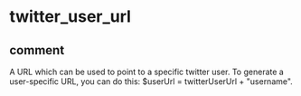 # twitter_user_url
## comment

A URL which can be used to point to a specific twitter user.
To generate a user-specific URL, you can do this:
$userUrl = twitterUserUrl + "username".
